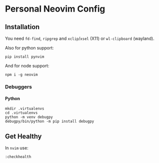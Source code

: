 # Personal Neovim Config

## Installation

You need `fd-find`, `ripgrep` and `xclip`/`xsel` (X11) or `wl-clipboard` (wayland).

Also for python support:

```shell
pip install pynvim
```

And for node support:

```shell
npm i -g neovim
```

### Debuggers

#### Python

```shell
mkdir .virtualenvs
cd .virtualenvs
python -m venv debugpy
debugpy/bin/python -m pip install debugpy
```

## Get Healthy

In `nvim` use:

```nvim
:checkhealth
```
